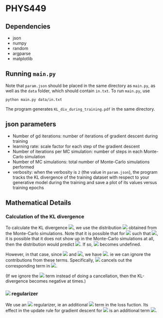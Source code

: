 # PHYS449

## Dependencies

- json
- numpy
- random
- argparse
- matplotlib

## Running `main.py`

Note that `param.json` should be placed in the same directory as `main.py`, as well as the `data` folder, which should contain `in.txt`. To run `main.py`, use

```sh
python main.py data/in.txt
```
The program generates `KL_div_during_training.pdf` in the same directory.

## json parameters
- Number of gd iterations: number of iterations of gradient descent during training
- learning rate: scale factor for each step of the gradient descent
- Number of iterations per MC simulation: number of steps in each Monte-Carlo simulation
- Number of MC simulations: total number of Monte-Carlo simulations performed
- verbosity: when the verbosity is `2` (the value in `param.json`), the program tracks the KL divergence of the
training dataset with respect to your generative model during the training and
save a plot of its values versus training epochs

## Mathematical Details
### Calculation of the KL divergence

To calculate the KL divergence <img src="https://render.githubusercontent.com/render/math?math=\mathrm{KL}(p|p_\lambda)=\sum_{x\in\Omega}p(x)\log{\frac{p(x)}{p_\lambda(x)}}=\sum_{x\in\Omega}p(x)\log{p(x)}-\sum_{x\in\Omega}p(x)\log{p_\lambda(x)}\approx\sum_{x\in\Omega}p_D(x)\log{p_D(x)}-\sum_{x\in\Omega}p_D(x)\log{p_\lambda(x)}">, we use the distribution <img src="https://render.githubusercontent.com/render/math?math=p_\lambda(x)"> obtained from the Monte-Carlo simulations. Note that it is possible that for <img src="https://render.githubusercontent.com/render/math?math=x\in\Omega"> such that <img src="https://render.githubusercontent.com/render/math?math=p_\lambda(x)\approx0">, it is possible that it does not show up in the Monte-Carlo simulations at all, then the distribution would predict <img src="https://render.githubusercontent.com/render/math?math=p_\lambda(x)=0">. If so, <img src="https://render.githubusercontent.com/render/math?math=p_D(x)\log{p_\lambda(x)}">
becomes undefined.

However, in that case, since <img src="https://render.githubusercontent.com/render/math?math=p_D(x)\approx p_\lambda(x)\approx0"> and <img src="https://render.githubusercontent.com/render/math?math=\lim_{p\rightarrow0}p\log{p}=0">, we have <img src="https://render.githubusercontent.com/render/math?math=p_D(x)\log{p_\lambda(x)}\approx p_D(x)\log{p_D(x)}\approx0">. ie we can ignore the contributions from these terms. Specifically, <img src="https://render.githubusercontent.com/render/math?math=p_D(x)\log{p_\lambda(x)}\approx p_D(x)\log{p_D(x)}"> cancels out the corresponding term in <img src="https://render.githubusercontent.com/render/math?math=\sum_{x\in\Omega}p_D(x)\log{p_D(x)}">.

(If we ignore the <img src="https://render.githubusercontent.com/render/math?math=p_D(x)\log{p_\lambda(x)}"> term instead of doing a cancellation, then the KL-divergence becomes negative at times.)

### <img src="https://render.githubusercontent.com/render/math?math=L^2"> regularizer

We use an <img src="https://render.githubusercontent.com/render/math?math=L^2"> regularizer, ie an additional <img src="https://render.githubusercontent.com/render/math?math=\lambda\sum_{i=0}^n w_{i}^2"> term in the loss fuction. Its effect in the update rule for gradient descent for <img src="https://render.githubusercontent.com/render/math?math=w_j"> is an additional term <img src="https://render.githubusercontent.com/render/math?math=-\frac{\partial}{\partial w_j}(\lambda\sum_{i=0}^n w_{i}^2)=-2\lambda w_j">.
